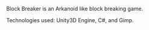 Block Breaker is an Arkanoid like block breaking game.

Technologies used: Unity3D Engine, C#, and Gimp.
